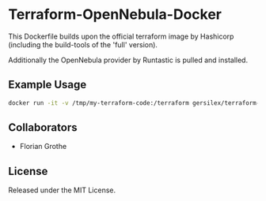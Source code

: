 Terraform-OpenNebula-Docker
===========================

This Dockerfile builds upon the official terraform image by Hashicorp (including the build-tools of the 'full' version).

Additionally the OpenNebula provider by Runtastic is pulled and installed.

Example Usage
-------------

```bash
docker run -it -v /tmp/my-terraform-code:/terraform gersilex/terraform-opennebula terraform apply
```

Collaborators
-------------

- Florian Grothe

License
-------

Released under the MIT License.
